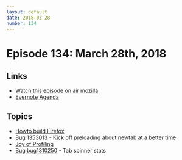 ```yaml
---
layout: default
date: 2018-03-28
number: 134
---
```


# Episode 134: March 28th, 2018

## Links
* [Watch this episode on air mozilla](https://air.mozilla.org/the-joy-of-coding-episode-134/)
* [Evernote Agenda](https://www.evernote.com/l/AbLsl47akzFOx7LSG3nCFFYJop2UZZfCXzI)

## Topics

* [Howto build Firefox](https://developer.mozilla.org/en-US/docs/Mozilla/Developer_guide/Build_Instructions/Simple_Firefox_build)
* [Bug 1353013](https://bugzilla.mozilla.org/show_bug.cgi?id=1353013) - Kick off preloading about:newtab at a better time
* [Joy of Profiling](https://air.mozilla.org/search/?ss=41)
* [Bug bug1310250](https://mikeconley.github.io/bug1310250/) -  Tab spinner stats

